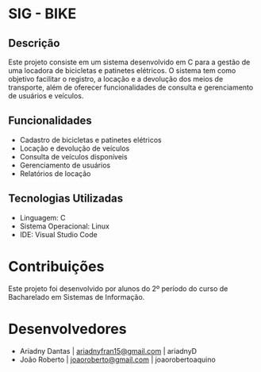 # SIG - BIKE

## Descrição

Este projeto consiste em um sistema desenvolvido em C para a gestão de uma locadora de bicicletas e patinetes elétricos. O sistema tem como objetivo facilitar o registro, a locação e a devolução dos meios de transporte, além de oferecer funcionalidades de consulta e gerenciamento de usuários e veículos.

## Funcionalidades

- Cadastro de bicicletas e patinetes elétricos
- Locação e devolução de veículos
- Consulta de veículos disponíveis
- Gerenciamento de usuários
- Relatórios de locação

## Tecnologias Utilizadas

- Linguagem: C
- Sistema Operacional: Linux
- IDE: Visual Studio Code

# Contribuições

Este projeto foi desenvolvido por alunos do 2º período do curso de Bacharelado em Sistemas de Informação. 

# Desenvolvedores

- Ariadny Dantas | ariadnyfran15@gmail.com | ariadnyD
- João Roberto | joaoroberto@gmail.com | joaorobertoaquino